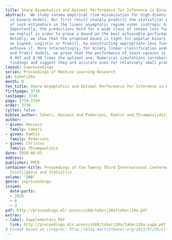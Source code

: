 ```yaml
---
title: Sharp Asymptotics and Optimal Performance for Inference in Binary Models
abstract: 'We study convex empirical risk minimization for high-dimensional inference
  in binary models. Our first result sharply predicts the statistical performance
  of such estimators in the linear asymptotic regime under isotropic Gaussian features.
  Importantly, the predictions hold for a wide class of convex loss functions, which
  we exploit in order to prove a bound on the best achievable performance among them.
  Notably, we show that the proposed bound is tight for popular binary models (such
  as Signed, Logistic or Probit), by constructing appropriate loss functions that
  achieve it. More interestingly, for binary linear classification under the Logistic
  and Probit models, we prove that the performance of least-squares is no worse than
  0.997 and 0.98 times the optimal one. Numerical simulations corroborate our theoretical
  findings and suggest they are accurate even for relatively small problem dimensions. '
layout: inproceedings
series: Proceedings of Machine Learning Research
id: taheri20a
month: 0
tex_title: Sharp Asymptotics and Optimal Performance for Inference in Binary Models
firstpage: 3739
lastpage: 3749
page: 3739-3749
order: 3739
cycles: false
bibtex_author: Taheri, Hossein and Pedarsani, Ramtin and Thrampoulidis, Christos
author:
- given: Hossein
  family: Taheri
- given: Ramtin
  family: Pedarsani
- given: Christos
  family: Thrampoulidis
date: 2020-06-03
address: 
publisher: PMLR
container-title: Proceedings of the Twenty Third International Conference on Artificial
  Intelligence and Statistics
volume: '108'
genre: inproceedings
issued:
  date-parts:
  - 2020
  - 6
  - 3
pdf: http://proceedings.mlr.press/v108/taheri20a/taheri20a.pdf
extras:
- label: Supplementary PDF
  link: http://proceedings.mlr.press/v108/taheri20a/taheri20a-supp.pdf
# Format based on citeproc: http://blog.martinfenner.org/2013/07/30/citeproc-yaml-for-bibliographies/
---
```

